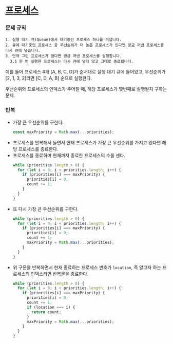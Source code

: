 # [프로세스](https://school.programmers.co.kr/learn/courses/30/lessons/42587)

### 문제 규칙

```
1. 실행 대기 큐(Queue)에서 대기중인 프로세스 하나를 꺼냅니다.
2. 큐에 대기중인 프로세스 중 우선순위가 더 높은 프로세스가 있다면 방금 꺼낸 프로세스를 다시 큐에 넣습니다.
3. 만약 그런 프로세스가 없다면 방금 꺼낸 프로세스를 실행합니다.
  3.1 한 번 실행한 프로세스는 다시 큐에 넣지 않고 그대로 종료됩니다.
```

예를 들어 프로세스 4개 [A, B, C, D]가 순서대로 실행 대기 큐에 들어있고, 우선순위가 [2, 1, 3, 2]라면 [C, D, A, B] 순으로 실행한다.

우선순위와 프로세스의 인덱스가 주어질 때, 해당 프로세스가 몇번째로 실행될지 구하는 문제.

### 반복

- 가장 큰 우선순위를 구한다.
  ```js
  const maxPriority = Math.max(...priorities);
  ```
- 프로세스를 반복해서 돌면서 현재 프로세스가 가장 큰 우선순위를 가지고 있다면 해당 프로세스를 종료한다.
- 프로세스를 종료하며 현재까지 종료한 프로세스의 수를 센다.
  ```js
  while (priorities.length > 0) {
    for (let i = 0; i < priorities.length; i++) {
      if (priorities[i] === maxPriority) {
        priorities[i] = 0;
        count += 1;
      }
    }
  }
  ```
- 또 다시 가장 큰 우선순위를 구한다.
  ```js
  while (priorities.length > 0) {
    for (let i = 0; i < priorities.length; i++) {
      if (priorities[i] === maxPriority) {
        priorities[i] = 0;
        count += 1;
        maxPriority = Math.max(...priorities);
      }
    }
  }
  ```
- 위 구문을 반복하면서 현재 종료하는 프로세스 번호가 `location`, 즉 알고자 하는 프로세스의 인덱스라면 반복문을 종료한다.
  ```js
  while (priorities.length > 0) {
    for (let i = 0; i < priorities.length; i++) {
      if (priorities[i] === maxPriority) {
        priorities[i] = 0;
        count += 1;
        if (location === i) {
          return count;
        }
        maxPriority = Math.max(...priorities);
      }
    }
  }
  ```
